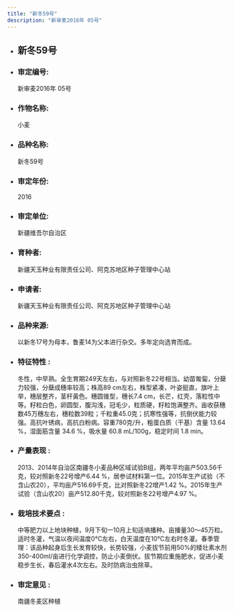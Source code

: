 ```yaml
---
title: "新冬59号"
description: "新审麦2016年 05号"
---
```

* ## 新冬59号
* ###  审定编号:  
   新审麦2016年 05号

*  ### 作物名称:  
   小麦

*   ###  品种名称: 
    新冬59号

*   ### 审定年份: 
    2016

*   ### 审定单位:  
    新疆维吾尔自治区

*   ### 育种者:  
    新疆天玉种业有限责任公司、阿克苏地区种子管理中心站

*   ### 申请者:  
    新疆天玉种业有限责任公司、阿克苏地区种子管理中心站

*   ### 品种来源:  
    以新冬17号为母本，鲁麦14为父本进行杂交。多年定向选育而成。

*   ### 特征特性 : 
    冬性，中早熟。全生育期249天左右，与对照新冬22号相当。幼苗匍匐，分蘖力较强，分蘖成穗率较高；株高89 cm左右，株型紧凑，叶姿挺直，旗叶上举，穗层整齐，茎秆黃色。穗圆锥型，穗长7.4 cm，长芒，红壳，落粒性中等。籽粒白色，卵圆型，腹沟浅，冠毛少，粒质硬，籽粒饱满整齐。亩收获穗数45万穗左右，穗粒数39粒；千粒重45.0克；抗寒性强等，抗倒伏能力较强。高抗叶锈病，高抗白粉病。容重780克/升，粗蛋白质（干基）含量 13.64 %，湿面筋含量 34.6 %，吸水量 60.8 mL/100g，稳定时间 1.8 min。

*   ### 产量表现 : 
    2013、2014年自治区南疆冬小麦品种区域试验B组，两年平均亩产503.56千克，较对照新冬22号增产6.44 %，居参试材料第一位。2015年生产试验（不含山农20），平均亩产516.69千克，比对照新冬22增产1.42 %。2015年生产试验（含山农20）亩产512.80千克，较对照新冬22号增产4.97 %。

*   ### 栽培技术要点 : 
    中等肥力以上地块种植，9月下旬—10月上旬适墒播种。亩播量30～45万粒。适时冬灌，气温以夜间温度0℃左右，白天温度在10℃左右时冬灌。春季管理：该品种起身后生长发育较快，长势较强，小麦拔节前用50%的矮壮素水剂350-400ml/亩进行化学调控，防止小麦倒伏。拔节期应重施肥水，促进小麦稳步生长，春后灌水4次左右。及时防病治虫除草。

*   ### 审定意见 : 
    南疆冬麦区种植
